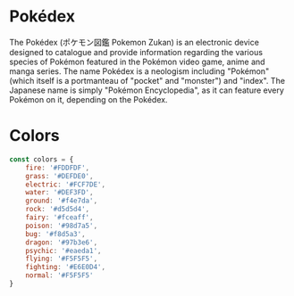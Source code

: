 # Pokédex
The Pokédex (ポケモン図鑑 Pokemon Zukan) is an electronic device designed to catalogue and provide information regarding the various species of Pokémon featured in the Pokémon video game, anime and manga series. The name Pokédex is a neologism including "Pokémon" (which itself is a portmanteau of "pocket" and "monster") and "index". The Japanese name is simply "Pokémon Encyclopedia", as it can feature every Pokémon on it, depending on the Pokédex.

# Colors
```js
const colors = {
    fire: '#FDDFDF',
    grass: '#DEFDE0',
	electric: '#FCF7DE',
	water: '#DEF3FD',
	ground: '#f4e7da',
	rock: '#d5d5d4',
	fairy: '#fceaff',
	poison: '#98d7a5',
	bug: '#f8d5a3',
	dragon: '#97b3e6',
	psychic: '#eaeda1',
	flying: '#F5F5F5',
	fighting: '#E6E0D4',
	normal: '#F5F5F5'
}
```
